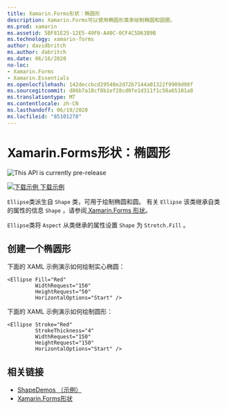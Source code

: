 ```yaml
---
title: Xamarin.Forms形状：椭圆形
description: Xamarin.Forms可以使用椭圆形类来绘制椭圆和圆圈。
ms.prod: xamarin
ms.assetid: 5BF81E25-12E5-49F0-A40C-0CF4C5D63B9B
ms.technology: xamarin-forms
author: davidbritch
ms.author: dabritch
ms.date: 06/16/2020
no-loc:
- Xamarin.Forms
- Xamarin.Essentials
ms.openlocfilehash: 142deccbcd29548e2d72b7144a01322f9909d98f
ms.sourcegitcommit: d86b7a18cf8b1ef28cd0fe1d311f1c58a65101a8
ms.translationtype: MT
ms.contentlocale: zh-CN
ms.lasthandoff: 06/19/2020
ms.locfileid: "85101278"
---
```

# <a name="xamarinforms-shapes-ellipse"></a>Xamarin.Forms形状：椭圆形

![](~/media/shared/preview.png "This API is currently pre-release")

[![下载示例](~/media/shared/download.png) 下载示例](https://github.com/xamarin/xamarin-forms-samples/tree/master/UserInterface/ShapesDemos/)

`Ellipse`类派生自 `Shape` 类，可用于绘制椭圆和圆。 有关 `Ellipse` 该类继承自类的属性的信息 `Shape` ，请参阅[ Xamarin.Forms 形状](index.md)。

`Ellipse`类将 `Aspect` 从类继承的属性设置 `Shape` 为 `Stretch.Fill` 。

## <a name="create-an-ellipse"></a>创建一个椭圆形

下面的 XAML 示例演示如何绘制实心椭圆：

```xaml
<Ellipse Fill="Red"
         WidthRequest="150"
         HeightRequest="50"
         HorizontalOptions="Start" />
```

下面的 XAML 示例演示如何绘制圆形：

```xaml
<Ellipse Stroke="Red"
         StrokeThickness="4"
         WidthRequest="150"
         HeightRequest="150"
         HorizontalOptions="Start" />
```

## <a name="related-links"></a>相关链接

- [ShapeDemos （示例）](https://github.com/xamarin/xamarin-forms-samples/tree/master/UserInterface/ShapesDemos/)
- [Xamarin.Forms形状](index.md)
